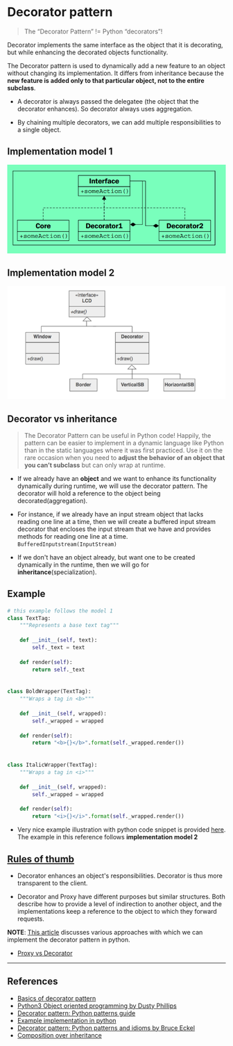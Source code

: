 # Decorator pattern

> The “Decorator Pattern” != Python “decorators”!

Decorator implements the same interface as the object that it is decorating, but while enhancing the decorated objects functionality.

The Decorator pattern is used to dynamically add a new feature to an object without changing its implementation. It differs from inheritance because the **new feature is added only to that particular object, not to the entire subclass**.

* A decorator is always passed the delegatee (the object that the decorator enhances). So decorator always uses aggregation.

* By chaining multiple decorators, we can add multiple responsibilities to a single object.

## Implementation model 1

![Decorator pattern](./decorator.png)

## Implementation model 2

![Another way of implementing decorator pattern](./decorator-2.png)

## Decorator vs inheritance

> The Decorator Pattern can be useful in Python code! Happily, the pattern can be easier to implement in a dynamic language like Python than in the static languages where it was first practiced. Use it on the rare occasion when you need to **adjust the behavior of an object that you can’t subclass** but can only wrap at runtime.

* If we already have an **object** and we want to enhance its functionality dynamically during runtime, we will use the decorator pattern. The decorator will hold a reference to the object being decorated(aggregation).

* For instance, if we already have an input stream object that lacks reading one line at a time, then we will create a buffered input stream decorator that encloses the input stream that we have and provides methods for reading one line at a time. `BufferedInputstream(InputStream)`

* If we don't have an object already, but want one to be created dynamically in the runtime, then we will go for **inheritance**(specialization).

## Example

```Python
# this example follows the model 1
class TextTag:
    """Represents a base text tag"""

    def __init__(self, text):
        self._text = text

    def render(self):
        return self._text


class BoldWrapper(TextTag):
    """Wraps a tag in <b>"""

    def __init__(self, wrapped):
        self._wrapped = wrapped

    def render(self):
        return "<b>{}</b>".format(self._wrapped.render())


class ItalicWrapper(TextTag):
    """Wraps a tag in <i>"""

    def __init__(self, wrapped):
        self._wrapped = wrapped

    def render(self):
        return "<i>{}</i>".format(self._wrapped.render())
```

* Very nice example illustration with python code snippet is provided [here](https://python-3-patterns-idioms-test.readthedocs.io/en/latest/Decorator.html#compromise). The example in this reference follows **implementation model 2**

## [Rules of thumb](https://sourcemaking.com/design_patterns/decorator)

* Decorator enhances an object's responsibilities. Decorator is thus more transparent to the client.

* Decorator and Proxy have different purposes but similar structures. Both describe how to provide a level of indirection to another object, and the implementations keep a reference to the object to which they forward requests.

**NOTE**: [This article](https://python-patterns.guide/gang-of-four/decorator-pattern/) discusses various approaches with which we can implement the decorator pattern in python.

* [Proxy vs Decorator](https://stackoverflow.com/questions/18618779/differences-between-proxy-and-decorator-pattern)

---

## References

* [Basics of decorator pattern](https://sourcemaking.com/design_patterns/decorator)
* [Python3 Object oriented programming by Dusty Phillips](https://www.amazon.in/dp/B005O9OFWQ/ref=dp-kindle-redirect?_encoding=UTF8&btkr=1)
* [Decorator pattern: Python patterns guide](https://python-patterns.guide/gang-of-four/decorator-pattern/)
* [Example implementation in python](https://github.com/faif/python-patterns/blob/master/patterns/structural/decorator.py)
* [Decorator pattern: Python patterns and idioms by Bruce Eckel](https://python-3-patterns-idioms-test.readthedocs.io/en/latest/Decorator.html)
* [Composition over inheritance](https://python-patterns.guide/gang-of-four/composition-over-inheritance/)
